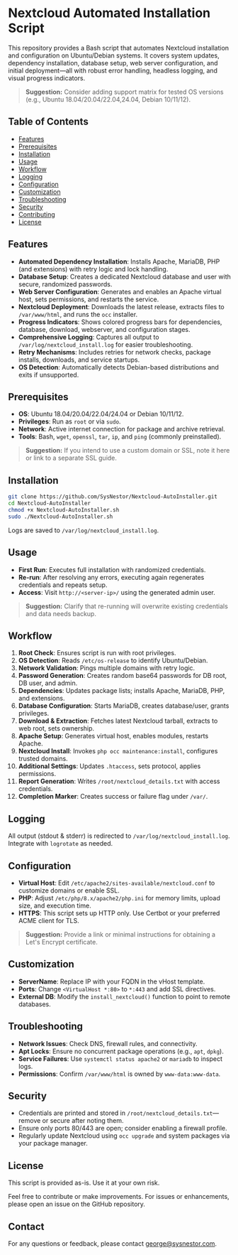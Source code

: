 # Nextcloud Automated Installation Script

This repository provides a Bash script that automates Nextcloud installation and configuration on Ubuntu/Debian systems. It covers system updates, dependency installation, database setup, web server configuration, and initial deployment—all with robust error handling, headless logging, and visual progress indicators.

> **Suggestion:** Consider adding support matrix for tested OS versions (e.g., Ubuntu 18.04/20.04/22.04,24.04, Debian 10/11/12).

## Table of Contents

* [Features](#features)
* [Prerequisites](#prerequisites)
* [Installation](#installation)
* [Usage](#usage)
* [Workflow](#workflow)
* [Logging](#logging)
* [Configuration](#configuration)
* [Customization](#customization)
* [Troubleshooting](#troubleshooting)
* [Security](#security)
* [Contributing](#contributing)
* [License](#license)

## Features

* **Automated Dependency Installation**: Installs Apache, MariaDB, PHP (and extensions) with retry logic and lock handling.
* **Database Setup**: Creates a dedicated Nextcloud database and user with secure, randomized passwords.
* **Web Server Configuration**: Generates and enables an Apache virtual host, sets permissions, and restarts the service.
* **Nextcloud Deployment**: Downloads the latest release, extracts files to `/var/www/html`, and runs the `occ` installer.
* **Progress Indicators**: Shows colored progress bars for dependencies, database, download, webserver, and configuration stages.
* **Comprehensive Logging**: Captures all output to `/var/log/nextcloud_install.log` for easier troubleshooting.
* **Retry Mechanisms**: Includes retries for network checks, package installs, downloads, and service startups.
* **OS Detection**: Automatically detects Debian-based distributions and exits if unsupported.

## Prerequisites

* **OS**: Ubuntu 18.04/20.04/22.04/24.04 or Debian 10/11/12.
* **Privileges**: Run as `root` or via `sudo`.
* **Network**: Active internet connection for package and archive retrieval.
* **Tools**: Bash, `wget`, `openssl`, `tar`, `ip`, and `ping` (commonly preinstalled).

> **Suggestion:** If you intend to use a custom domain or SSL, note it here or link to a separate SSL guide.

## Installation

```bash
git clone https://github.com/SysNestor/Nextcloud-AutoInstaller.git
cd Nextcloud-AutoInstaller
chmod +x Nextcloud-AutoInstaller.sh
sudo ./Nextcloud-AutoInstaller.sh
```

Logs are saved to `/var/log/nextcloud_install.log`.

## Usage

* **First Run**: Executes full installation with randomized credentials.
* **Re-run**: After resolving any errors, executing again regenerates credentials and repeats setup.
* **Access**: Visit `http://<server-ip>/` using the generated admin user.

> **Suggestion:** Clarify that re-running will overwrite existing credentials and data needs backup.

## Workflow

1. **Root Check**: Ensures script is run with root privileges.
2. **OS Detection**: Reads `/etc/os-release` to identify Ubuntu/Debian.
3. **Network Validation**: Pings multiple domains with retry logic.
4. **Password Generation**: Creates random base64 passwords for DB root, DB user, and admin.
5. **Dependencies**: Updates package lists; installs Apache, MariaDB, PHP, and extensions.
6. **Database Configuration**: Starts MariaDB, creates database/user, grants privileges.
7. **Download & Extraction**: Fetches latest Nextcloud tarball, extracts to web root, sets ownership.
8. **Apache Setup**: Generates virtual host, enables modules, restarts Apache.
9. **Nextcloud Install**: Invokes `php occ maintenance:install`, configures trusted domains.
10. **Additional Settings**: Updates `.htaccess`, sets protocol, applies permissions.
11. **Report Generation**: Writes `/root/nextcloud_details.txt` with access credentials.
12. **Completion Marker**: Creates success or failure flag under `/var/`.

## Logging

All output (stdout & stderr) is redirected to `/var/log/nextcloud_install.log`. Integrate with `logrotate` as needed.

## Configuration

* **Virtual Host**: Edit `/etc/apache2/sites-available/nextcloud.conf` to customize domains or enable SSL.
* **PHP**: Adjust `/etc/php/8.x/apache2/php.ini` for memory limits, upload size, and execution time.
* **HTTPS**: This script sets up HTTP only. Use Certbot or your preferred ACME client for TLS.

> **Suggestion:** Provide a link or minimal instructions for obtaining a Let's Encrypt certificate.

## Customization

* **ServerName**: Replace IP with your FQDN in the vHost template.
* **Ports**: Change `<VirtualHost *:80>` to `*:443` and add SSL directives.
* **External DB**: Modify the `install_nextcloud()` function to point to remote databases.

## Troubleshooting

* **Network Issues**: Check DNS, firewall rules, and connectivity.
* **Apt Locks**: Ensure no concurrent package operations (e.g., `apt`, `dpkg`).
* **Service Failures**: Use `systemctl status apache2` or `mariadb` to inspect logs.
* **Permissions**: Confirm `/var/www/html` is owned by `www-data:www-data`.

## Security

* Credentials are printed and stored in `/root/nextcloud_details.txt`—remove or secure after noting them.
* Ensure only ports 80/443 are open; consider enabling a firewall profile.
* Regularly update Nextcloud using `occ upgrade` and system packages via your package manager.

## License

This script is provided as-is. Use it at your own risk. 

Feel free to contribute or make improvements. For issues or enhancements, please open an issue on the GitHub repository.

## Contact

For any questions or feedback, please contact [george@sysnestor.com](mailto:george@sysnestor.com).

